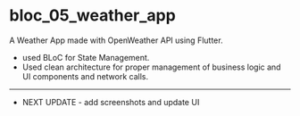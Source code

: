 # bloc_05_weather_app

A Weather App made with OpenWeather API using Flutter.
- used BLoC for State Management.
- Used clean architecture for proper management of business logic and UI components and network calls.

---
* NEXT UPDATE - add screenshots and update UI
